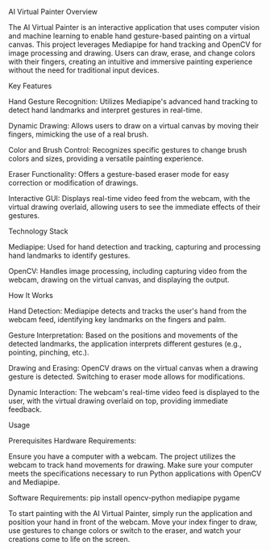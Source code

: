 AI Virtual Painter
Overview

The AI Virtual Painter is an interactive application that uses computer vision and machine learning to enable hand gesture-based painting on a virtual canvas. This project leverages Mediapipe for hand tracking and OpenCV for image processing and drawing. Users can draw, erase, and change colors with their fingers, creating an intuitive and immersive painting experience without the need for traditional input devices.

Key Features

Hand Gesture Recognition: Utilizes Mediapipe's advanced hand tracking to detect hand landmarks and interpret gestures in real-time.

Dynamic Drawing: Allows users to draw on a virtual canvas by moving their fingers, mimicking the use of a real brush.

Color and Brush Control: Recognizes specific gestures to change brush colors and sizes, providing a versatile painting experience.

Eraser Functionality: Offers a gesture-based eraser mode for easy correction or modification of drawings.

Interactive GUI: Displays real-time video feed from the webcam, with the virtual drawing overlaid, allowing users to see the immediate effects of their gestures.


Technology Stack

Mediapipe: Used for hand detection and tracking, capturing and processing hand landmarks to identify gestures.

OpenCV: Handles image processing, including capturing video from the webcam, drawing on the virtual canvas, and displaying the output.

How It Works

Hand Detection: Mediapipe detects and tracks the user's hand from the webcam feed, identifying key landmarks on the fingers and palm.

Gesture Interpretation: Based on the positions and movements of the detected landmarks, the application interprets different gestures (e.g., pointing, pinching, etc.).

Drawing and Erasing: OpenCV draws on the virtual canvas when a drawing gesture is detected. Switching to eraser mode allows for modifications.

Dynamic Interaction: The webcam's real-time video feed is displayed to the user, with the virtual drawing overlaid on top, providing immediate feedback.

Usage

Prerequisites
Hardware Requirements:

Ensure you have a computer with a webcam. The project utilizes the webcam to track hand movements for drawing.
Make sure your computer meets the specifications necessary to run Python applications with OpenCV and Mediapipe.

Software Requirements:
pip install opencv-python mediapipe pygame

To start painting with the AI Virtual Painter, simply run the application and position your hand in front of the webcam. Move your index finger to draw, use gestures to change colors or switch to the eraser, and watch your creations come to life on the screen.
